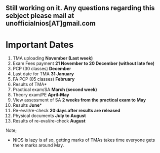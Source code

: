 Still working on it. Any questions regarding this sebject please mail at unofficialnios[AT]gmail.com
-----------
# Important Dates
1. TMA uploading **November (Last week)**
2. Exam Fees payment **21 November to 20 December (without late fee)**
3. PCP (30 classes) **December**
4. Last date for TMA **31 January**
5. FA PCP (05 classes) **February**
6. Results of TMA*
7. Practical exam/SA **March (second week)** 
8. Theory exam/PE **April-May**
9. View assessment of SA **2 weeks from the practical exam to May**
10. Results **June***
11. Re-eval/re-check **20 days after results are released**
12. Physical documents **July to August**
13. Results of re-eval/re-check **August**

Note;

- NIOS is lazy is af so, getting marks of TMAs takes time everyone gets there marks around May.

